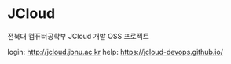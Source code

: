 # JCloud
전북대 컴퓨터공학부 JCloud 개발 OSS 프로젝트

login: http://jcloud.jbnu.ac.kr
help: https://jcloud-devops.github.io/

